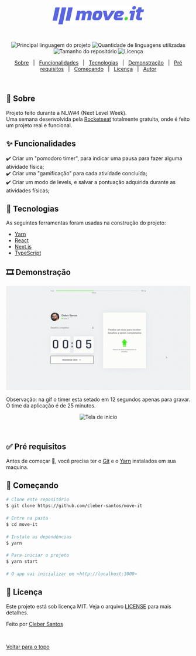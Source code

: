 <div align="center" id="top"> 
  <img src="Logo.png" alt="Move.it"/>

  &#xa0;

</div>

<!-- <h1 align="center">Move.it</h1> -->

<p align="center">
  <img alt="Principal linguagem do projeto" src="https://img.shields.io/github/languages/top/cleber-santos/move-it?color=4953B8">

  <img alt="Quantidade de linguagens utilizadas" src="https://img.shields.io/github/languages/count/cleber-santos/move-it?color=4953B8">

  <img alt="Tamanho do repositório" src="https://img.shields.io/github/repo-size/cleber-santos/move-it?color=4953B8">

  <img alt="Licença" src="https://img.shields.io/github/license/cleber-santos/move-it?color=4953B8">

</p>

<p align="center">
  <a href="#dart-sobre">Sobre</a> &#xa0; | &#xa0; 
  <a href="#sparkles-funcionalidades">Funcionalidades</a> &#xa0; | &#xa0;
  <a href="#rocket-tecnologias">Tecnologias</a> &#xa0; | &#xa0;
  <a href="#film_strip-demonstração">Demonstração</a> &#xa0; | &#xa0;
  <a href="#white_check_mark-pré-requesitos">Pré requisitos</a> &#xa0; | &#xa0;
  <a href="#checkered_flag-começando">Começando</a> &#xa0; | &#xa0;
  <a href="#memo-licença">Licença</a> &#xa0; | &#xa0;
  <a href="https://github.com/cleber-santos" target="_blank">Autor</a>
</p>

<br>

## :dart: Sobre ##

Projeto feito durante a NLW#4 (Next Level Week).<br>Uma semana desenvolvida pela [Rocketseat](https://rocketseat.com.br/) totalmente gratuita, onde é feito um projeto real e funcional. 

## :sparkles: Funcionalidades ##

:heavy_check_mark: Criar um "pomodoro timer", para indicar uma pausa para fazer alguma atividade física;\
:heavy_check_mark: Criar uma "gamificação" para cada atividade concluída;\
:heavy_check_mark: Criar um modo de levels, e salvar a pontuação adquirida durante as atividades físicas;

## :rocket: Tecnologias ##

As seguintes ferramentas foram usadas na construção do projeto:

- [Yarn](https://yarnpkg.com/)
- [React](https://pt-br.reactjs.org/)
- [Next.js](https://nextjs.org/)
- [TypeScript](https://www.typescriptlang.org/)

## :film_strip: Demonstração ##

![gif](https://github.com/cleber-santos/move-it/blob/main/public/move.it.gif)  

Observação: na gif o timer esta setado em 12 segundos apenas para gravar. O time da aplicação é de 25 minutos.
<div align="center">
  <img alt="Tela de inicio" src="https://user-images.githubusercontent.com/62780876/112535063-97664f80-8d8a-11eb-8dd5-cb9a79671d23.jpg" width="350px">
  
   &#xa0;
   
</div>

## :white_check_mark: Pré requisitos ##

Antes de começar :checkered_flag:, você precisa ter o [Git](https://git-scm.com) e o [Yarn](https://yarnpkg.com/) instalados em sua maquina.

## :checkered_flag: Começando ##

```bash
# Clone este repositório
$ git clone https://github.com/cleber-santos/move-it

# Entre na pasta
$ cd move-it

# Instale as dependências
$ yarn

# Para iniciar o projeto
$ yarn start

# O app vai inicializar em <http://localhost:3000>
```

## :memo: Licença ##

Este projeto está sob licença MIT. Veja o arquivo [LICENSE](https://github.com/cleber-santos/move-it/blob/main/LICENSE) para mais detalhes.


Feito por <a href="https://github.com/cleber-santos" target="_blank">Cleber Santos</a>

&#xa0;

<a href="#top">Voltar para o topo</a>
